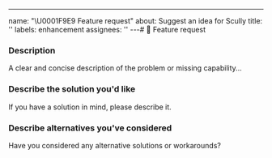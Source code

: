 ---
name: "\U0001F9E9 Feature request"
about: Suggest an idea for Scully
title: ''
labels: enhancement
assignees: ''
---# 🧩 Feature request

### Description

<!-- ✍️--> A clear and concise description of the problem or missing capability...

### Describe the solution you'd like

<!-- ✍️--> If you have a solution in mind, please describe it.

### Describe alternatives you've considered

<!-- ✍️--> Have you considered any alternative solutions or workarounds?

